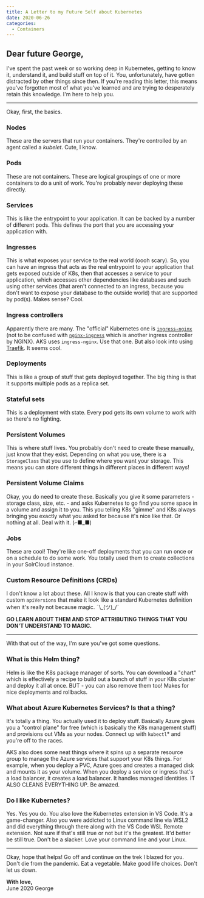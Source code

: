 ```yaml
---
title: A Letter to my Future Self about Kubernetes
date: 2020-06-26
categories:
  - Containers
---
```


## Dear future George,

I've spent the past week or so working deep in Kubernetes, getting to know it, understand it, and build stuff on top of it. You, unfortunately, have gotten distracted by other things since then. If you're reading this letter, this means you've forgotten most of what you've learned and are trying to desperately retain this knowledge. I'm here to help you.

---

Okay, first, the basics.

### Nodes

These are the servers that run your containers. They're controlled by an agent called a _kubelet_. Cute, I know.

### Pods

These are not containers. These are logical groupings of one or more containers to do a unit of work. You're probably never deploying these directly.

### Services

This is like the entrypoint to your application. It can be backed by a number of different pods. This defines the port that you are accessing your application with.

### Ingresses

This is what exposes your service to the real world (oooh scary). So, you can have an ingress that acts as the real entrypoint to your application that gets exposed outside of K8s, then that accesses a service to your application, which accesses other dependencies like databases and such using other services (that aren't connected to an ingress, because you don't want to expose your database to the outside world) that are supported by pod(s). Makes sense? Cool.

### Ingress controllers

Apparently there are many. The "official" Kubernetes one is [`ingress-nginx`](https://kubernetes.github.io/ingress-nginx/) (not to be confused with [`nginx-ingress`](https://www.nginx.com/products/nginx/kubernetes-ingress-controller/) which is another ingress controller by NGINX). AKS uses `ingress-nginx`. Use that one. But also look into using [Traefik](https://docs.traefik.io/providers/kubernetes-crd/). It seems cool.

### Deployments

This is like a group of stuff that gets deployed together. The big thing is that it supports multiple pods as a replica set.

### Stateful sets

This is a deployment with state. Every pod gets its own volume to work with so there's no fighting.

### Persistent Volumes

This is where stuff lives. You probably don't need to create these manually, just know that they exist. Depending on what you use, there is a `StorageClass` that you use to define where you want your storage. This means you can store different things in different places in different ways!

### Persistent Volume Claims

Okay, you do need to create these. Basically you give it some parameters - storage class, size, etc. - and asks Kubernetes to go find you some space in a volume and assign it to you. This you telling K8s "gimme" and K8s always bringing you exactly what you asked for because it's nice like that. Or nothing at all. Deal with it. (⌐■_■)

### Jobs

These are cool! They're like one-off deployments that you can run once or on a schedule to do some work. You totally used them to create collections in your SolrCloud instance.

### Custom Resource Definitions (CRDs)

I don't know a lot about these. All I know is that you can create stuff with custom `apiVersions` that make it look like a standard Kubernetes definition when it's really not because magic. ¯\\\_(ツ)\_/¯

**GO LEARN ABOUT THEM AND STOP ATTRIBUTING THINGS THAT YOU DON'T UNDERSTAND TO MAGIC.**

---

With that out of the way, I'm sure you've got some questions.

### What is this Helm thing?

Helm is like the K8s package manager of sorts. You can download a "chart" which is effectively a recipe to build out a bunch of stuff in your K8s cluster and deploy it all at once. BUT - you can also remove them too! Makes for nice deployments and rollbacks.

### What about Azure Kubernetes Services? Is that a thing?

It's totally a thing. You actually used it to deploy stuff. Basically Azure gives you a "control plane" for free (which is basically the K8s management stuff) and provisions out VMs as your nodes. Connect up with `kubectl`\* and you're off to the races.

AKS also does some neat things where it spins up a separate resource group to manage the Azure services that support your K8s things. For example, when you deploy a PVC, Azure goes and creates a managed disk and mounts it as your volume. When you deploy a service or ingress that's a load balancer, it creates a load balancer. It handles managed identities. IT ALSO CLEANS EVERYTHING UP. Be amazed.

### Do I like Kubernetes?

Yes. Yes you do. You also love the Kubernetes extension in VS Code. It's a game-changer. Also you were addicted to Linux command line via WSL2 and did everything through there along with the VS Code WSL Remote extension. Not sure if that's still true or not but it's the greatest. It'd better be still true. Don't be a slacker. Love your command line and your Linux.

---

Okay, hope that helps! Go off and continue on the trek I blazed for you. Don't die from the pandemic. Eat a vegetable. Make good life choices. Don't let us down.

**With love,**  
June 2020 George
